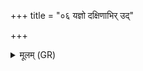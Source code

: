 +++
title = "०६ यज्ञो दक्षिणाभिर् उद्"

+++
<details><summary>मूलम् (GR)</summary>

यज्ञो दक्षिणाभिर् उद् (…) ॥ +++(see 1abcd)+++
</details>
